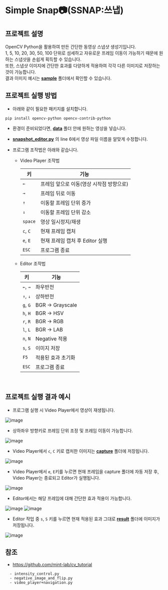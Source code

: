 # Simple Snap📷(SSNAP:쓰냅)

## 프로젝트 설명
OpenCV Python을 활용하여 만든 간단한 동영상 스냅샷 생성기입니다.</br>
1, 5, 10, 20, 30, 50, 100 단위로 섬세하고 자유로운 프레임 이동이 가능하기 때문에 원하는 스냅샷을 손쉽게 획득할 수 있습니다.</br>
또한, 스냅샷 이미지에 간단한 효과를 다양하게 적용하여 각각 다른 이미지로 저장하는 것이 가능합니다.</br>
결과 이미지 예시는 **[sample](https://github.com/NyaNyak/Simple-Snap/tree/master/sample)** 폴더에서 확인할 수 있습니다.

## 프로젝트 실행 방법

- 아래와 같이 필요한 패키지를 설치합니다.
```
pip install opencv-python opencv-contrib-python
```
- 환경이 준비되었다면, **[data](https://github.com/NyaNyak/Simple-Snap/tree/master/data)** 폴더 안에 원하는 영상을 넣습니다.
- **[snapshot_editor.py](https://github.com/NyaNyak/Simple-Snap/blob/master/snapshot_editor.py)** 의 line 6에서 영상 파일 이름을 알맞게 수정합니다.
- 프로그램 조작법은 아래와 같습니다.

  - Video Player 조작법

    | 키         | 기능     | 
    | ------------ | -------- | 
    | `←` | 프레임 앞으로 이동(영상 시작점 방향으로) | 
    | `→` | 프레임 뒤로 이동 | 
    | `↑` | 이동할 프레임 단위 증가 | 
    | `↓` | 이동할 프레임 단위 감소 | 
    | `space` | 영상 일시정지/재생 | 
    | `c`, `C` | 현재 프레임 캡처 | 
    | `e`, `E` | 현재 프레임 캡처 후 Editor 실행 | 
    | `ESC` | 프로그램 종료 | 

  - Editor 조작법
 
    | 키         | 기능     | 
    | ------------ | -------- | 
    | `←`, `→` | 좌우반전 | 
    | `↑`, `↓` | 상하반전 | 
    | `g`, `G` | BGR -> Grayscale | 
    | `h`, `H` | BGR -> HSV | 
    | `r`, `R` | BGR -> RGB | 
    | `l`, `L` | BGR -> LAB | 
    | `n`, `N` | Negative 적용 | 
    | `s`, `S` | 이미지 저장 |
    | `F5` | 적용된 효과 초기화 | 
    | `ESC` | 프로그램 종료 | 
</br>

## 프로젝트 실행 결과 예시

- 프로그램 실행 시 Video Player에서 영상이 재생됩니다.

![image](https://user-images.githubusercontent.com/81071456/225606656-29d836c4-94df-4481-b420-40a1b8055aad.png)

- 상하좌우 방향키로 프레임 단위 조정 및 프레임 이동이 가능합니다.

![image](https://user-images.githubusercontent.com/81071456/225607300-36ba545f-1df6-4af0-a543-c15ac0b5bf0e.png)

- Video Player에서 `c`, `C` 키로 캡처한 이미지는 **[capture](https://github.com/NyaNyak/Simple-Snap/tree/master/capture)** 폴더에 저장됩니다.

![image](https://user-images.githubusercontent.com/81071456/225609586-2baab7fc-b4d1-4949-8f7f-9692a5b0d8a9.png)

- Video Player에서 `e`, `E`키를 누르면 현재 프레임을 capture 폴더에 자동 저장 후, Video Player는 종료되고 Editor가 실행됩니다.

![image](https://user-images.githubusercontent.com/81071456/225610239-2133d7ab-7c3a-4493-8b43-35bd987bde35.png)

- Editor에서는 해당 프레임에 대해 간단한 효과 적용이 가능합니다.

![image](https://user-images.githubusercontent.com/81071456/225610717-69940b68-06b2-458c-8bc2-d0b64e82f8b4.png)
![image](https://user-images.githubusercontent.com/81071456/225610785-3d1e2a7d-05cc-4bb6-9e57-d7c1742eaa63.png)

- Editor 작업 중 `s`, `S` 키를 누르면 현재 적용된 효과 그대로 **[result](https://github.com/NyaNyak/Simple-Snap/tree/master/result)** 폴더에 이미지가 저장됩니다.

![image](https://user-images.githubusercontent.com/81071456/225611512-6baef540-465b-4831-b6eb-3c03fabdf393.png)


## 참조
- https://github.com/mint-lab/cv_tutorial
```
  - intensity_control.py
  - negative_image_and_flip.py
  - video_player+navigation.py
```
